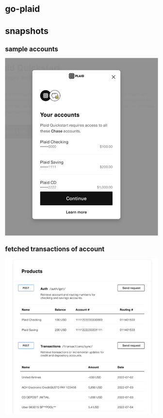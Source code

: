 # go-plaid

# snapshots
## sample accounts
![](plaid_account.png)
## fetched transactions of account
![](transactions.png)